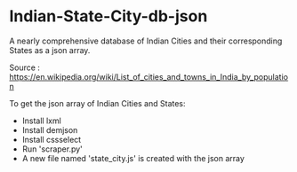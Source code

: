 Indian-State-City-db-json
=========================

A nearly comprehensive database of Indian Cities and their corresponding States as a json array.

Source : https://en.wikipedia.org/wiki/List_of_cities_and_towns_in_India_by_population

To get the json array of Indian Cities and States:
- Install lxml 
- Install demjson
- Install cssselect
- Run 'scraper.py'
- A new file named 'state_city.js' is created with the json array

